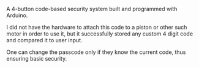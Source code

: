A 4-button code-based security system built and programmed with Arduino.

I did not have the hardware to attach this code to a piston or other
such motor in order to use it, but it successfully stored any custom
4 digit code and compared it to user input.

One can change the passcode only if they know the current code, thus ensuring basic security.
